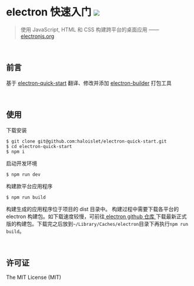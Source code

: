 electron 快速入门 ![](https://img.shields.io/github/license/mashape/apistatus.svg) 
===

> 使用 JavaScript, HTML 和 CSS 构建跨平台的桌面应用
> —— [electronjs.org](https://electronjs.org/)

<br>

## 前言
基于 [electron-quick-start](https://github.com/electron/electron-quick-start) 翻译、修改并添加 [electron-builder](https://www.electron.build/) 打包工具

<br>

## 使用
下载安装
```
$ git clone git@github.com:haloislet/electron-quick-start.git 
$ cd electron-quick-start
$ npm i
```

启动开发环境
```
$ npm run dev 
```

构建款平台应用程序
```
$ npm run build
```
构建生成的应用程序位于项目的 dist 目录中。
构建过程中需要下载各平台的 electron 构建包。如下载速度较慢，可前往[ electron github 仓库 ](https://github.com/electron/electron/releases)下载最新正式版的构建包。下载完之后放到`~/Library/Caches/electron`目录下再执行`npm run build`。

<br>

## 许可证

The MIT License (MIT)
